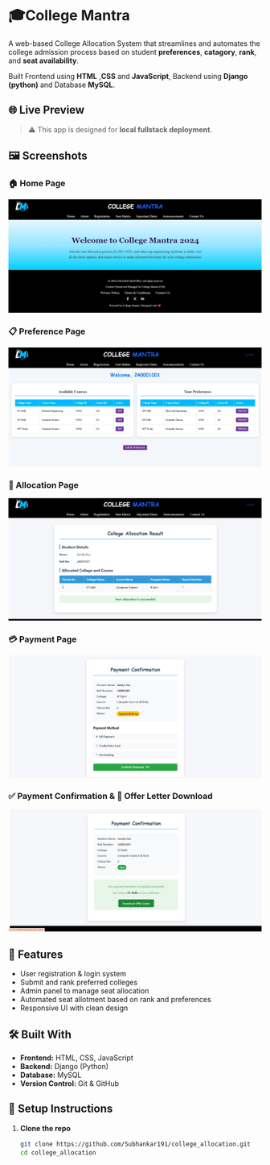# 🎓College Mantra

A web-based College Allocation System that streamlines and automates the college admission process based on student **preferences**, **catagory**, **rank**, and **seat availability**.

Built Frontend using **HTML** ,**CSS** and **JavaScript**, Backend using **Django (python)** and Database **MySQL**.

## 🌐 Live Preview

> ⚠️ This app is designed for **local fullstack deployment**.

## 🖼️ Screenshots

### 🏠 Home Page  
![Home page](screenshots/Screenshot_1.png)

### 📋 Preference Page  
![Preference page](screenshots/Screenshot_2.png)

### 🎯 Allocation Page  
![Allocation page](screenshots/Screenshot_3.png)

### 💳 Payment Page  
![Payment page](screenshots/Screenshot_4.png)

### ✅ Payment Confirmation & 📄 Offer Letter Download  
![Payment Confirm and download Offer Letter page](screenshots/Screenshot_5.png)

## 🚀 Features

- User registration & login system
- Submit and rank preferred colleges
- Admin panel to manage seat allocation
- Automated seat allotment based on rank and preferences
- Responsive UI with clean design

## 🛠️ Built With

- **Frontend:** HTML, CSS, JavaScript
- **Backend:** Django (Python)
- **Database:** MySQL
- **Version Control:** Git & GitHub



## 🧪 Setup Instructions

1. **Clone the repo**
   ```bash
   git clone https://github.com/Subhankar191/college_allocation.git
   cd college_allocation
